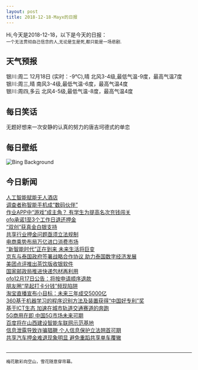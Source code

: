 ```yaml
---
layout: post
title: 2018-12-18-Mayx的日报
---
```


Hi,今天是2018-12-18，以下是今天的日报：<br><small>
一个无法贯彻自己信念的人,无论是生是死,都只能是一场悲剧.</small><!--more-->
## 天气预报
银川:周二 12月18日 (实时：-9℃),晴 北风3-4级,最低气温-9度，最高气温7度<br>银川:周三,晴 南风3-4级,最低气温-6度，最高气温4度<br>银川:周四,多云 北风4-5级,最低气温-8度，最高气温4度
## 每日笑话
无题好想来一次安静的认真的努力的唐吉坷德式的单恋
## 每日壁纸
![Bing Background](https://cn.bing.com/az/hprichbg/rb/WrightGlider_EN-US10185286591_1920x1080.jpg "Wilbur Wright gliding down Big Kill Devil Hill in Kitty Hawk, North Carolina (© Library of Congress)")
## 今日新闻

[人工智能赋能无人酒店](http://it.people.com.cn/n1/2018/1218/c1009-30472527.html)   
[调查者称智能手机成“数码伙伴”](http://it.people.com.cn/n1/2018/1218/c1009-30472532.html)   
[作业APP中“游戏”成主角？ 有学生为提高名次充钱闯关](http://it.people.com.cn/n1/2018/1218/c1009-30472566.html)   
[ofo承诺1至3个工作日退还押金](http://it.people.com.cn/n1/2018/1218/c1009-30472610.html)   
[“双创”获真金白银支持](http://it.people.com.cn/n1/2018/1218/c1009-30472792.html)   
[共享行业押金问题亟须立法规制](http://it.people.com.cn/n1/2018/1218/c1009-30472683.html)   
[电商乘势布局万亿进口消费市场](http://it.people.com.cn/n1/2018/1218/c1009-30472691.html)   
[“新智能时代”正在到来 未来生活将巨变](http://it.people.com.cn/n1/2018/1218/c1009-30472415.html)   
[京东与泰国政府签署战略合作协议 助力泰国数字经济发展](http://it.people.com.cn/n1/2018/1218/c1009-30472762.html)   
[美团点评推出茶饮版收银软件](http://it.people.com.cn/n1/2018/1218/c1009-30472354.html)   
[国家邮政局推进快递包材再利用](http://it.people.com.cn/n1/2018/1218/c1009-30472343.html)   
[ofo12月17日公告：将按申请顺序退款](http://it.people.com.cn/n1/2018/1218/c1009-30472321.html)   
[朋友圈“早起打卡分钱”频现陷阱](http://it.people.com.cn/n1/2018/1218/c1009-30472317.html)   
[淘宝直播宣布小目标：未来三年成交5000亿](http://it.people.com.cn/n1/2018/1217/c1009-30472077.html)   
[360基于机器学习的程序识别方法及装置获得“中国好专利”奖](http://it.people.com.cn/n1/2018/1217/c1009-30471817.html)   
[基于ICT生态 加速在城市轨道交通赛道的奔跑](http://it.people.com.cn/n1/2018/1217/c1009-30471727.html)   
[5G商用在即 中国5G市场未来可期](http://it.people.com.cn/n1/2018/1217/c1009-30471303.html)   
[百度将在山西建设智能车联网示范基地](http://it.people.com.cn/n1/2018/1217/c1009-30471395.html)   
[信息泄露导致诈骗猖獗 个人信息保护立法翘首可期](http://it.people.com.cn/n1/2018/1217/c1009-30471307.html)   
[共享汽车押金难退现象明显 避免重蹈共享单车覆辙](http://it.people.com.cn/n1/2018/1217/c1009-30471405.html)   
<br />

***

<small>梅花散彩向空山，雪花随意穿帘幕。</small>
